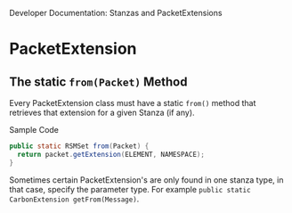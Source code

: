 Developer Documentation: Stanzas and PacketExtensions

PacketExtension
===============

The static `from(Packet)` Method
--------------------------------

Every PacketExtension class must have a static `from()` method that retrieves that extension for a given Stanza (if any).

Sample Code

```java
public static RSMSet from(Packet) {
  return packet.getExtension(ELEMENT, NAMESPACE);
}
```

Sometimes certain PacketExtension's are only found in one stanza type, in that case, specify the parameter type. For example `public static CarbonExtension getFrom(Message)`.






